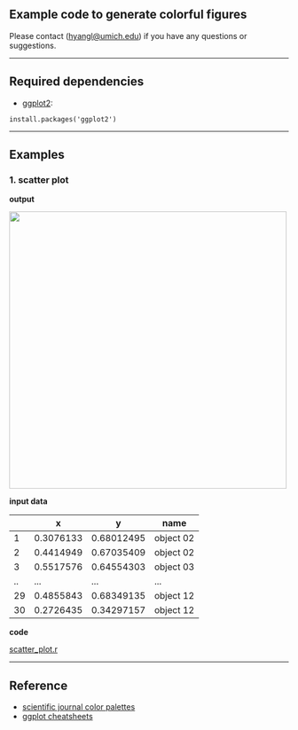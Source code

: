 ## Example code to generate colorful figures

Please contact (hyangl@umich.edu) if you have any questions or suggestions.

---

## Required dependencies
* [ggplot2](https://www.rdocumentation.org/packages/ggplot2/versions/3.0.0):
```
install.packages('ggplot2')
```
---
## Examples

### 1. scatter plot

**output**

<p align="left">
<img src="https://github.com/Hongyang449/color_your_figure/blob/master/figure/scatter_plot.png" width="500">
</p>

**input data**

|    |         x |          y |      name |
| -- | --------- | ---------- | --------- | 
| 1  | 0.3076133 | 0.68012495 | object 02 |
| 2  | 0.4414949 | 0.67035409 | object 02 |
| 3  | 0.5517576 | 0.64554303 | object 03 |
| .. |    ...    |     ...    |    ...
| 29 | 0.4855843 | 0.68349135 | object 12 |
| 30 | 0.2726435 | 0.34297157 | object 12 |

**code**

[scatter_plot.r](https://github.com/Hongyang449/color_your_figure/blob/master/scatter_plot.r)

---
## Reference
* [scientific journal color palettes](https://github.com/road2stat/ggsci)
* [ggplot cheatsheets](https://github.com/rstudio/cheatsheets/blob/master/data-visualization-2.1.pdf)


